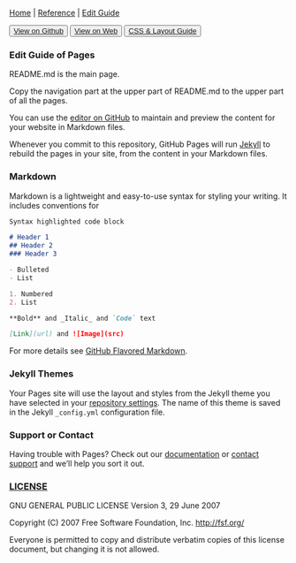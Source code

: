 [Home](/README.md) | [Reference](/reference.md) | [Edit Guide](/editguide.md)

<button><a href="https://github.com/whatifif/handgesture/">View on Github</a></button>
<button><a href="https://whatifif.github.io/handgesture/">View on Web</a></button>
<button><a href="https://help.github.com/articles/customizing-css-and-html-in-your-jekyll-theme/">CSS & Layout Guide</a></button>

### Edit Guide of Pages

README.md is the main page.

Copy the navigation part at the upper part of README.md to the upper part of all the pages.

You can use the [editor on GitHub](https://github.com/whatifif/handgesture/edit/master/README.md) to maintain and preview the content for your website in Markdown files.

Whenever you commit to this repository, GitHub Pages will run [Jekyll](https://jekyllrb.com/) to rebuild the pages in your site, from the content in your Markdown files.

### Markdown

Markdown is a lightweight and easy-to-use syntax for styling your writing. It includes conventions for

```markdown
Syntax highlighted code block

# Header 1
## Header 2
### Header 3

- Bulleted
- List

1. Numbered
2. List

**Bold** and _Italic_ and `Code` text

[Link](url) and ![Image](src)
```

For more details see [GitHub Flavored Markdown](https://guides.github.com/features/mastering-markdown/).

### Jekyll Themes

Your Pages site will use the layout and styles from the Jekyll theme you have selected in your [repository settings](https://github.com/whatifif/handgesture/settings). The name of this theme is saved in the Jekyll `_config.yml` configuration file.

### Support or Contact

Having trouble with Pages? Check out our [documentation](https://help.github.com/categories/github-pages-basics/) or [contact support](https://github.com/contact) and we’ll help you sort it out.

### [LICENSE](/LICENSE)
GNU GENERAL PUBLIC LICENSE Version 3, 29 June 2007

Copyright (C) 2007 Free Software Foundation, Inc. <http://fsf.org/>
 
 Everyone is permitted to copy and distribute verbatim copies
 of this license document, but changing it is not allowed.

